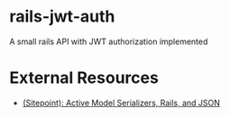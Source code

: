 # rails-jwt-auth
A small rails API with JWT authorization implemented 


# External Resources
* [(Sitepoint): Active Model Serializers, Rails, and JSON](https://www.sitepoint.com/active-model-serializers-rails-and-json-oh-my/)
